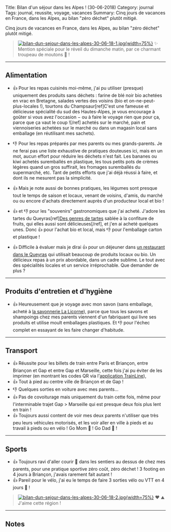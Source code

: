 Title: Bilan d'un séjour dans les Alpes ! (30-06-2018)
Category: journal
Tags: journal, reussite, voyage, vacances
Summary: Cinq jours de vacances en France, dans les Alpes, au bilan "zéro déchet" plutôt mitigé.

Cinq jours de vacances en France, dans les Alpes, au bilan "zéro déchet" plutôt mitigé.

> [![bilan-dun-sejour-dans-les-alpes-30-06-18-1.jpg]({filename}images/bilan-dun-sejour-dans-les-alpes-30-06-18-1.jpg){width=75%}]({filename}images/bilan-dun-sejour-dans-les-alpes-30-06-18-1.jpg)
> :sparkles: Mention spéciale pour le réveil du dimanche matin, par ce charmant troupeau de moutons :sheep: !

---

## Alimentation

- :+1: Pour les repas cuisinés moi-même, j'ai pu utiliser (presque) uniquement des produits sans déchets : farine de blé noir bio achetées en vrac en Bretagne, salades vertes des voisins (bio et on-ne-peut-plus-locales !), tourtons du Champsaur[ref]C'est une fameuse et délicieuse spécialité du sud des Hautes-Alpes, je vous encourage à goûter si vous avez l'occasion − ou à faire le voyage rien que pour ça, parce que ça vaut le coup ![/ref] achetés sur le marché, pain et viennoiseries achetées sur le marché ou dans un magasin local sans emballage (en réutilisant mes sachets).

- :-1: Pour les repas préparés par mes parents ou mes grands-parents. Je ne ferai pas une liste exhaustive de pratiques douteuses ici, mais en un mot, aucun effort pour réduire les déchets n'est fait. Les bananes ou kiwi achetés suremballés en plastique, les tous petits pots de crèmes légères quand un gros suffirait, les fromages suremballés du supermarché, etc. Tant de petits efforts que j'ai déjà réussi à faire, et dont ils ne mesurent pas la simplicité.
- :+1: Mais je note aussi de bonnes pratiques, les légumes sont presque tout le temps de saison et locaux, venant de voisins, d'amis, du marché ou ou encore d'achats directement auprès d'un producteur local et bio !

- :+1: et :-1: pour les "souvenirs" gastronomiques que j'ai acheté. J'adore les tartes du Queyras[ref][Des genres de tartes](http://kaamelott-soundboard.2ec0b4.fr/#son/difference_concrete_avec_des_briques) sablée à la confiture de fruits, qui elles aussi sont délicieuses[/ref], et j'en ai acheté quelques unes. Donc :+1: pour l'achat bio et local, mais :-1: pour l'emballage carton et plastique !

- :+1: Difficile à évaluer mais je dirai :+1: pour un déjeuner dans [un restaurant dans le Queyras](https://www.lejamberoute.blogspot.fr/) qui utilisait beaucoup de produits locaux ou bio. Un délicieux repas à un prix abordable, dans un cadre sublime. Le tout avec des spécialités locales et un service irréprochable. Que demander de plus ?

---

## Produits d'entretien et d'hygiène

- :+1: Heureusement que je voyage avec mon savon (sans emballage, acheté à [la savonnerie La Licorne](http://www.savon-de-marseille-licorne.com/)), parce que tous les savons et shampoings chez mes parents viennent d'un fabriquant qui livre ses produits et utilise moult emballages plastiques. Et :-1: pour l'échec complet en essayant de les faire changer d'habitude.

---

## Transport

- :+1: Réussite pour les billets de train entre Paris et Briançon, entre Briançon et Gap et entre Gap et Marseille, cette fois j'ai pu éviter de les imprimer (en montrant les codes QR via l'[application TrainLine](https://www.trainline.fr/)),
- :+1: Tout à pied au centre ville de Briançon et de Gap !
- :-1: Quelques sorties en voiture avec mes parents…
- :+1: Pas de covoiturage mais uniquement du train cette fois, même pour l'interminable trajet Gap > Marseille qui est presque deux fois plus lent en train !
- :+1: Toujours aussi content de voir mes deux parents n'utiliser que très peu leurs véhicules motorisés, et les voir aller en ville à pieds et au travail à pieds ou en vélo ! Go Mom :walking: ! Go Dad :bicyclist: !

---

## Sports

- :+1: Toujours ravi d'aller courir :runner: dans les sentiers au dessus de chez mes parents, pour une pratique sportive zéro coût, zéro déchet ! 3 footing en 4 jours à Briançon, j'avais rarement fait autant !
- :+1: Pareil pour le vélo, j'ai eu le temps de faire 3 sorties vélo ou VTT en 4 jours :bicyclist: !

> [![bilan-dun-sejour-dans-les-alpes-30-06-18-2.jpg]({filename}images/bilan-dun-sejour-dans-les-alpes-30-06-18-2.jpg){width=75%}]({filename}images/bilan-dun-sejour-dans-les-alpes-30-06-18-2.jpg)
> :heart: :mountain: J'aime cette région !

---

## Notes
